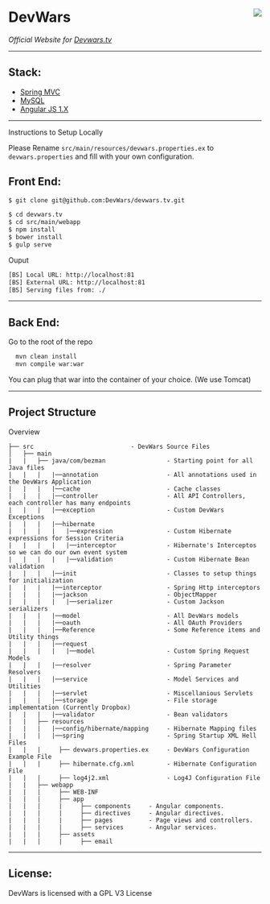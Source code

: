 # DevWars <img align="right" src="https://raw.githubusercontent.com/DevWars/DW_Bot/master/logo.png">

*Official Website for [Devwars.tv](http://devwars.tv/)* 

---
## Stack:
* [Spring MVC](http://spring.io/)
* [MySQL](https://www.mysql.com/)
* [Angular JS 1.X](https://angularjs.org/)

---

Instructions to Setup Locally

Please Rename `src/main/resources/devwars.properties.ex` to `devwars.properties` and fill with your own configuration.

## Front End:
``` bash
$ git clone git@github.com:DevWars/devwars.tv.git

$ cd devwars.tv
$ cd src/main/webapp
$ npm install
$ bower install
$ gulp serve
```

Ouput
``` bash
[BS] Local URL: http://localhost:81
[BS] External URL: http://localhost:81
[BS] Serving files from: ./
```

---
## Back End:
Go to the root of the repo
``` bash
  mvn clean install
  mvn compile war:war
```

You can plug that war into the container of your choice. (We use Tomcat)

---
## Project Structure

Overview

    ├── src                           - DevWars Source Files
    │   ├── main
    |   |   ├── java/com/bezman                 - Starting point for all Java files
    |   |   |   |──annotation                   - All annotations used in the DevWars Application
    |   |   |   |──cache                        - Cache classes
    |   |   |   |──controller                   - All API Controllers, each controller has many endpoints
    |   |   |   |──exception                    - Custom DevWars Exceptions
    |   |   |   |──hibernate
    |   |   |   |   |──expression               - Custom Hibernate expressions for Session Criteria
    |   |   |   |   |──interceptor              - Hibernate's Interceptos so we can do our own event system
    |   |   |   |   |──validation               - Custom Hibernate Bean validation
    |   |   |   |──init                         - Classes to setup things for initialization
    |   |   |   |──interceptor                  - Spring Http interceptors
    |   |   |   |──jackson                      - ObjectMapper
    |   |   |   |   |──serializer               - Custom Jackson serializers
    |   |   |   |──model                        - All DevWars models
    |   |   |   |──oauth                        - All OAuth Providers
    |   |   |   |──Reference                    - Some Reference items and Utility things
    |   |   |   |──request    
    |   |   |   |   |──model                    - Custom Spring Request Models
    |   |   |   |──resolver                     - Spring Parameter Resolvers
    |   |   |   |──service                      - Model Services and Utilities
    |   |   |   |──servlet                      - Miscellanious Servlets
    |   |   |   |──storage                      - File storage implementation (Currently Dropbox)
    |   |   |   |──validator                    - Bean validators
    |   |   ├── resources
    |   |   |   |──config/hibernate/mapping     - Hibernate Mapping files
    |   |   |   |──spring                       - Spring Startup XML Hell Files
    |   |   |     ├── devwars.properties.ex     - DevWars Configuration Example File
    |   |   |     ├── hibernate.cfg.xml         - Hibernate Configuration File
    |   |   |     ├── log4j2.xml                - Log4J Configuration File
    |   |   ├── webapp           
    |   |   |     ├── WEB-INF
    |   |   |     ├── app
    |   |   |     |     ├── components     - Angular components.
    |   |   |     |     ├── directives     - Angular directives.
    |   |   |     |     ├── pages          - Page views and controllers.
    |   |   |     |     ├── services       - Angular services.
    |   |   |     ├── assets
    |   |   |     |     ├── email
    
---
## License:
DevWars is licensed with a GPL V3 License
